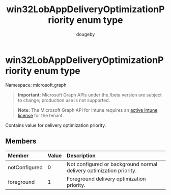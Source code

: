 ﻿---
title: "win32LobAppDeliveryOptimizationPriority enum type"
description: "Contains value for delivery optimization priority."
author: "dougeby"
localization_priority: Normal
ms.prod: "intune"
doc_type: enumPageType
---

# win32LobAppDeliveryOptimizationPriority enum type

Namespace: microsoft.graph

> **Important:** Microsoft Graph APIs under the /beta version are subject to change; production use is not supported.

> **Note:** The Microsoft Graph API for Intune requires an [active Intune license](https://go.microsoft.com/fwlink/?linkid=839381) for the tenant.

Contains value for delivery optimization priority.

## Members

| Member        | Value | Description                                                         |
| :------------ | :---- | :------------------------------------------------------------------ |
| notConfigured | 0     | Not configured or background normal delivery optimization priority. |
| foreground    | 1     | Foreground delivery optimization priority.                          |
